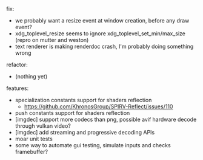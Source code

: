 fix:
  - we probably want a resize event at window creation, before any draw event?
  - xdg_toplevel_resize seems to ignore xdg_toplevel_set_min/max_size (repro on mutter and weston)
  - text renderer is making renderdoc crash, I'm probably doing something wrong

refactor: 
  - (nothing yet)

features:
  - specialization constants support for shaders reflection
    - https://github.com/KhronosGroup/SPIRV-Reflect/issues/110
  - push constants support for shaders reflection
  - [imgdec] support more codecs than png, possible avif hardware decode through vulkan video?
  - [imgdec] add streaming and progressive decoding APIs
  - moar unit tests
  - some way to automate gui testing, simulate inputs and checks framebuffer?
